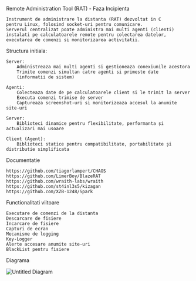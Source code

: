 Remote Administration Tool (RAT) - Faza Incipienta

    Instrument de administrare la distanta (RAT) dezvoltat in C 
    pentru Linux, folosind socket-uri pentru comunicare. 
    Serverul centralizat poate administra mai multi agenti (clienti) 
    instalati pe calculatoarele remote pentru colectarea datelor, 
    executarea de comenzi si monitorizarea activitatii.

Structura initiala:

    Server:
        Administreaza mai multi agenti si gestioneaza conexiunile acestora
        Trimite comenzi simultan catre agenti si primeste date 
        (informatii de sistem)

    Agenti:
        Colecteaza date de pe calculatoarele client si le trimit la server
        Executa comenzi trimise de server
        Captureaza screenshot-uri si monitorizeaza accesul la anumite site-uri

    Server: 
        Biblioteci dinamice pentru flexibilitate, performanta și actualizari mai usoare

    Client (Agent):
        Biblioteci statice pentru compatibilitate, portabilitate și distributie simplificata

Documentatie

    https://github.com/tiagorlampert/CHAOS
    https://github.com/LimerBoy/BlazeRAT
    https://github.com/wraith-labs/wraith
    https://github.com/st4inl3s5/kizagan
    https://github.com/XZB-1248/Spark

Functionalitati viitoare
    
    Executare de comenzi de la distanta
    Descarcare de fisiere
    Incarcare de fisiere
    Capturi de ecran
    Mecanisme de logging
    Key-Logger
    Alerte accesare anumite site-uri
    BlackList pentru fisiere
    
Diagrama

![Untitled Diagram](https://github.com/user-attachments/assets/6cc06881-98bb-4b4d-9f81-655ce6390ed5)
